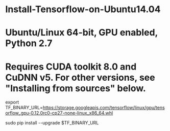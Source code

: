 # Install-Tensorflow-on-Ubuntu14.04

# Ubuntu/Linux 64-bit, GPU enabled, Python 2.7

# Requires CUDA toolkit 8.0 and CuDNN v5. For other versions, see "Installing from sources" below.

export TF_BINARY_URL=https://storage.googleapis.com/tensorflow/linux/gpu/tensorflow_gpu-0.12.0rc0-cp27-none-linux_x86_64.whl

sudo pip install --upgrade $TF_BINARY_URL
